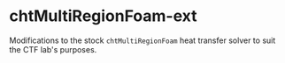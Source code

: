 # chtMultiRegionFoam-ext
Modifications to the stock `chtMultiRegionFoam` heat transfer solver to suit the CTF lab's purposes. 
